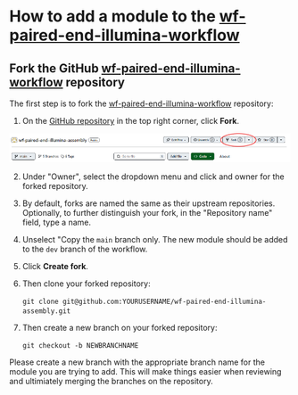 # How to add a module to the [wf-paired-end-illumina-workflow](https://github.com/bacterial-genomics/wf-paired-end-illumina-assembly)

## Fork the GitHub [wf-paired-end-illumina-workflow](https://github.com/bacterial-genomics/wf-paired-end-illumina-assembly) repository

The first step is to fork the  [wf-paired-end-illumina-workflow](https://github.com/bacterial-genomics/wf-paired-end-illumina-assembly) repository:

1. On the [GitHub repository](https://github.com/bacterial-genomics/wf-paired-end-illumina-assembly) in the top right corner, click **Fork**.

![GitHub fork](docs/images/github_fork.PNG)

2. Under "Owner", select the dropdown menu and click and owner for the forked repository.

3. By default, forks are named the same as their upstream repositories. Optionally, to further distinguish your fork, in the "Repository name" field, type a name.

4. Unselect "Copy the `main` branch only. The new module should be added to the `dev` branch of the workflow.

5. Click **Create fork**. 

6. Then clone your forked repository:

    `git clone git@github.com:YOURUSERNAME/wf-paired-end-illumina-assembly.git`

7. Then create a new branch on your forked repository:

    `git checkout -b NEWBRANCHNAME`

Please create a new branch with the appropriate branch name for the module you are trying to add.  This will make things easier when reviewing and ultimiately merging the branches on the repository.






